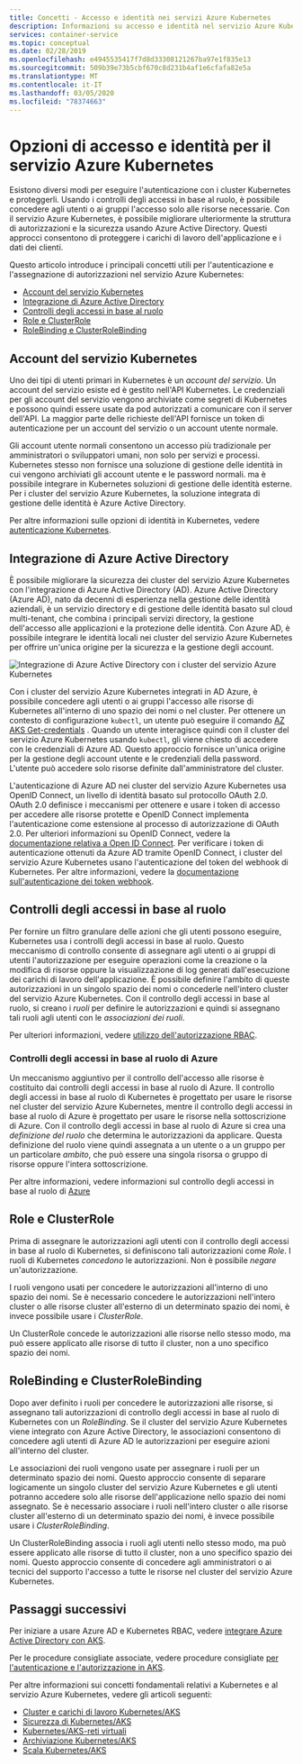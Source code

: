 ```yaml
---
title: Concetti - Accesso e identità nei servizi Azure Kubernetes
description: Informazioni su accesso e identità nel servizio Azure Kubernetes, inclusi integrazione di Azure Active Directory, controllo degli accessi in base al ruolo di Kubernetes e ruoli e associazioni.
services: container-service
ms.topic: conceptual
ms.date: 02/28/2019
ms.openlocfilehash: e4945535417f7d8d33308121267ba97e1f835e13
ms.sourcegitcommit: 509b39e73b5cbf670c8d231b4af1e6cfafa82e5a
ms.translationtype: MT
ms.contentlocale: it-IT
ms.lasthandoff: 03/05/2020
ms.locfileid: "78374663"
---
```

# <a name="access-and-identity-options-for-azure-kubernetes-service-aks"></a>Opzioni di accesso e identità per il servizio Azure Kubernetes

Esistono diversi modi per eseguire l'autenticazione con i cluster Kubernetes e proteggerli. Usando i controlli degli accessi in base al ruolo, è possibile concedere agli utenti o ai gruppi l'accesso solo alle risorse necessarie. Con il servizio Azure Kubernetes, è possibile migliorare ulteriormente la struttura di autorizzazioni e la sicurezza usando Azure Active Directory. Questi approcci consentono di proteggere i carichi di lavoro dell'applicazione e i dati dei clienti.

Questo articolo introduce i principali concetti utili per l'autenticazione e l'assegnazione di autorizzazioni nel servizio Azure Kubernetes:

- [Account del servizio Kubernetes](#kubernetes-service-accounts)
- [Integrazione di Azure Active Directory](#azure-active-directory-integration)
- [Controlli degli accessi in base al ruolo](#role-based-access-controls-rbac)
- [Role e ClusterRole](#roles-and-clusterroles)
- [RoleBinding e ClusterRoleBinding](#rolebindings-and-clusterrolebindings)

## <a name="kubernetes-service-accounts"></a>Account del servizio Kubernetes

Uno dei tipi di utenti primari in Kubernetes è un *account del servizio*. Un account del servizio esiste ed è gestito nell'API Kubernetes. Le credenziali per gli account del servizio vengono archiviate come segreti di Kubernetes e possono quindi essere usate da pod autorizzati a comunicare con il server dell'API. La maggior parte delle richieste dell'API fornisce un token di autenticazione per un account del servizio o un account utente normale.

Gli account utente normali consentono un accesso più tradizionale per amministratori o sviluppatori umani, non solo per servizi e processi. Kubernetes stesso non fornisce una soluzione di gestione delle identità in cui vengono archiviati gli account utente e le password normali. ma è possibile integrare in Kubernetes soluzioni di gestione delle identità esterne. Per i cluster del servizio Azure Kubernetes, la soluzione integrata di gestione delle identità è Azure Active Directory.

Per altre informazioni sulle opzioni di identità in Kubernetes, vedere [autenticazione Kubernetes][kubernetes-authentication].

## <a name="azure-active-directory-integration"></a>Integrazione di Azure Active Directory

È possibile migliorare la sicurezza dei cluster del servizio Azure Kubernetes con l'integrazione di Azure Active Directory (AD). Azure Active Directory (Azure AD), nato da decenni di esperienza nella gestione delle identità aziendali, è un servizio directory e di gestione delle identità basato sul cloud multi-tenant, che combina i principali servizi directory, la gestione dell'accesso alle applicazioni e la protezione delle identità. Con Azure AD, è possibile integrare le identità locali nei cluster del servizio Azure Kubernetes per offrire un'unica origine per la sicurezza e la gestione degli account.

![Integrazione di Azure Active Directory con i cluster del servizio Azure Kubernetes](media/concepts-identity/aad-integration.png)

Con i cluster del servizio Azure Kubernetes integrati in AD Azure, è possibile concedere agli utenti o ai gruppi l'accesso alle risorse di Kubernetes all'interno di uno spazio dei nomi o nel cluster. Per ottenere un contesto di configurazione `kubectl`, un utente può eseguire il comando [AZ AKS Get-credentials][az-aks-get-credentials] . Quando un utente interagisce quindi con il cluster del servizio Azure Kubernetes usando `kubectl`, gli viene chiesto di accedere con le credenziali di Azure AD. Questo approccio fornisce un'unica origine per la gestione degli account utente e le credenziali della password. L'utente può accedere solo risorse definite dall'amministratore del cluster.

L'autenticazione di Azure AD nei cluster del servizio Azure Kubernetes usa OpenID Connect, un livello di identità basato sul protocollo OAuth 2.0. OAuth 2.0 definisce i meccanismi per ottenere e usare i token di accesso per accedere alle risorse protette e OpenID Connect implementa l'autenticazione come estensione al processo di autorizzazione di OAuth 2.0. Per ulteriori informazioni su OpenID Connect, vedere la [documentazione relativa a Open ID Connect][openid-connect]. Per verificare i token di autenticazione ottenuti da Azure AD tramite OpenID Connect, i cluster del servizio Azure Kubernetes usano l'autenticazione del token del webhook di Kubernetes. Per altre informazioni, vedere la [documentazione sull'autenticazione dei token webhook][webhook-token-docs].

## <a name="role-based-access-controls-rbac"></a>Controlli degli accessi in base al ruolo

Per fornire un filtro granulare delle azioni che gli utenti possono eseguire, Kubernetes usa i controlli degli accessi in base al ruolo. Questo meccanismo di controllo consente di assegnare agli utenti o ai gruppi di utenti l'autorizzazione per eseguire operazioni come la creazione o la modifica di risorse oppure la visualizzazione di log generati dall'esecuzione dei carichi di lavoro dell'applicazione. È possibile definire l'ambito di queste autorizzazioni in un singolo spazio dei nomi o concederle nell'intero cluster del servizio Azure Kubernetes. Con il controllo degli accessi in base al ruolo, si creano i *ruoli* per definire le autorizzazioni e quindi si assegnano tali ruoli agli utenti con le *associazioni dei ruoli*.

Per ulteriori informazioni, vedere [utilizzo dell'autorizzazione RBAC][kubernetes-rbac].

### <a name="azure-role-based-access-controls-rbac"></a>Controlli degli accessi in base al ruolo di Azure
Un meccanismo aggiuntivo per il controllo dell'accesso alle risorse è costituito dai controlli degli accessi in base al ruolo di Azure. Il controllo degli accessi in base al ruolo di Kubernetes è progettato per usare le risorse nel cluster del servizio Azure Kubernetes, mentre il controllo degli accessi in base al ruolo di Azure è progettato per usare le risorse nella sottoscrizione di Azure. Con il controllo degli accessi in base al ruolo di Azure si crea una *definizione del ruolo* che determina le autorizzazioni da applicare. Questa definizione del ruolo viene quindi assegnata a un utente o a un gruppo per un particolare *ambito*, che può essere una singola risorsa o gruppo di risorse oppure l'intera sottoscrizione.

Per altre informazioni, vedere informazioni sul controllo degli accessi in base al ruolo di [Azure][azure-rbac]

## <a name="roles-and-clusterroles"></a>Role e ClusterRole

Prima di assegnare le autorizzazioni agli utenti con il controllo degli accessi in base al ruolo di Kubernetes, si definiscono tali autorizzazioni come *Role*. I ruoli di Kubernetes *concedono* le autorizzazioni. Non è possibile *negare* un'autorizzazione.

I ruoli vengono usati per concedere le autorizzazioni all'interno di uno spazio dei nomi. Se è necessario concedere le autorizzazioni nell'intero cluster o alle risorse cluster all'esterno di un determinato spazio dei nomi, è invece possibile usare i *ClusterRole*.

Un ClusterRole concede le autorizzazioni alle risorse nello stesso modo, ma può essere applicato alle risorse di tutto il cluster, non a uno specifico spazio dei nomi.

## <a name="rolebindings-and-clusterrolebindings"></a>RoleBinding e ClusterRoleBinding

Dopo aver definito i ruoli per concedere le autorizzazioni alle risorse, si assegnano tali autorizzazioni di controllo degli accessi in base al ruolo di Kubernetes con un *RoleBinding*. Se il cluster del servizio Azure Kubernetes viene integrato con Azure Active Directory, le associazioni consentono di concedere agli utenti di Azure AD le autorizzazioni per eseguire azioni all'interno del cluster.

Le associazioni dei ruoli vengono usate per assegnare i ruoli per un determinato spazio dei nomi. Questo approccio consente di separare logicamente un singolo cluster del servizio Azure Kubernetes e gli utenti potranno accedere solo alle risorse dell'applicazione nello spazio dei nomi assegnato. Se è necessario associare i ruoli nell'intero cluster o alle risorse cluster all'esterno di un determinato spazio dei nomi, è invece possibile usare i *ClusterRoleBinding*.

Un ClusterRoleBinding associa i ruoli agli utenti nello stesso modo, ma può essere applicato alle risorse di tutto il cluster, non a uno specifico spazio dei nomi. Questo approccio consente di concedere agli amministratori o ai tecnici del supporto l'accesso a tutte le risorse nel cluster del servizio Azure Kubernetes.

## <a name="next-steps"></a>Passaggi successivi

Per iniziare a usare Azure AD e Kubernetes RBAC, vedere [integrare Azure Active Directory con AKS][aks-aad].

Per le procedure consigliate associate, vedere procedure consigliate [per l'autenticazione e l'autorizzazione in AKS][operator-best-practices-identity].

Per altre informazioni sui concetti fondamentali relativi a Kubernetes e al servizio Azure Kubernetes, vedere gli articoli seguenti:

- [Cluster e carichi di lavoro Kubernetes/AKS][aks-concepts-clusters-workloads]
- [Sicurezza di Kubernetes/AKS][aks-concepts-security]
- [Kubernetes/AKS-reti virtuali][aks-concepts-network]
- [Archiviazione Kubernetes/AKS][aks-concepts-storage]
- [Scala Kubernetes/AKS][aks-concepts-scale]

<!-- LINKS - External -->
[kubernetes-authentication]: https://kubernetes.io/docs/reference/access-authn-authz/authentication
[webhook-token-docs]: https://kubernetes.io/docs/reference/access-authn-authz/authentication/#webhook-token-authentication
[kubernetes-rbac]: https://kubernetes.io/docs/reference/access-authn-authz/rbac/

<!-- LINKS - Internal -->
[openid-connect]: ../active-directory/develop/v2-protocols-oidc.md
[az-aks-get-credentials]: /cli/azure/aks#az-aks-get-credentials
[azure-rbac]: ../role-based-access-control/overview.md
[aks-aad]: azure-ad-integration-cli.md
[aks-concepts-clusters-workloads]: concepts-clusters-workloads.md
[aks-concepts-security]: concepts-security.md
[aks-concepts-scale]: concepts-scale.md
[aks-concepts-storage]: concepts-storage.md
[aks-concepts-network]: concepts-network.md
[operator-best-practices-identity]: operator-best-practices-identity.md
